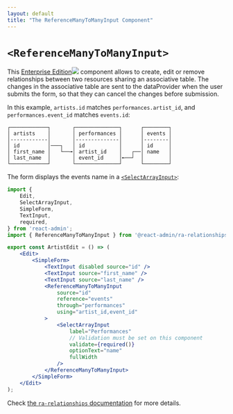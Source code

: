 ```yaml
---
layout: default
title: "The ReferenceManyToManyInput Component"
---
```


# `<ReferenceManyToManyInput>`

This [Enterprise Edition](https://marmelab.com/ra-enterprise)<img class="icon" src="./img/premium.svg" /> component allows to create, edit or remove relationships between two resources sharing an associative table. The changes in the associative table are sent to the dataProvider when the user submits the form, so that they can cancel the changes before submission.

In this example, `artists.id` matches `performances.artist_id`, and `performances.event_id` matches `events.id`:

```
┌────────────┐       ┌──────────────┐      ┌────────┐
│ artists    │       │ performances │      │ events │
│------------│       │--------------│      │--------│
│ id         │───┐   │ id           │      │ id     │
│ first_name │   └──╼│ artist_id    │   ┌──│ name   │
│ last_name  │       │ event_id     │╾──┘  │        │
└────────────┘       └──────────────┘      └────────┘
```

The form displays the events name in a [`<SelectArrayInput>`](./SelectArrayInput.md):

```jsx
import {
    Edit,
    SelectArrayInput,
    SimpleForm,
    TextInput,
    required,
} from 'react-admin';
import { ReferenceManyToManyInput } from '@react-admin/ra-relationships';

export const ArtistEdit = () => (
    <Edit>
        <SimpleForm>
            <TextInput disabled source="id" />
            <TextInput source="first_name" />
            <TextInput source="last_name" />
            <ReferenceManyToManyInput
                source="id"
                reference="events"
                through="performances"
                using="artist_id,event_id"
            >
                <SelectArrayInput
                    label="Performances"
                    // Validation must be set on this component
                    validate={required()}
                    optionText="name"
                    fullWidth
                />
            </ReferenceManyToManyInput>
        </SimpleForm>
    </Edit>
);
```

Check [the `ra-relationships` documentation](https://marmelab.com/ra-enterprise/modules/ra-relationships#referencemanytomanyinput) for more details.

